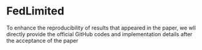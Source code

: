 # FedLimited
To enhance the reproducibility of results that appeared in the paper, we wll directly provide the official GitHub codes and implementation details after the acceptance of the paper
